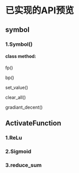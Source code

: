 # 已实现的API预览

## symbol

### 1.Symbol()

#### class method:

fp()

bp()

set_value()

clear_all()

gradiant_decent()

## ActivateFunction

### 1.ReLu

### 2.Sigmoid

### 3.reduce_sum
